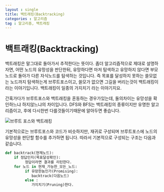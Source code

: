 ```yaml
---
layout : single
title: 백트래킹(Backtracking)
categories : 알고리즘
tag : 알고리즘, 백트래킹
---
```




# 백트래킹(Backtracking)

백트래킹은 말그대로 돌아가서 추적한다는 뜻이다. 좀더 알고리즘적으로 제대로 설명하자면, 어떤 노드의 유망성을 판단한뒤, 유망하다면 마저 탐색하고 유망하지 않다면 부모노드로 돌아가 다른 자식노드를 탐색하는 것입니다. 즉 목표를 달성하지 못하는 쓸모없는 노드까지 탐색하는게 브루트포스이고, 쓸모가 없으면 그길을 버리는것이 백트래킹이라는 이야기입니다. 백트래킹이 일종의 가지치기 라는 이야기지요.

간혹가다가 브루트포스와 백트래킹을 혼동하는 경우가있는데, 둘의차이는 유망성을 확인하느냐 하지않느냐의 차이입니다. DFS와 BFS는 백트래킹의 종류이지만 유명한 알고리즘이고, 후에 다시한번 다를것들이기때문에 알아두면 좋습니다.

![브루트 포스와 백트래킹](https://mblogthumb-phinf.pstatic.net/20160121_2/msnayana_1453351668668DMXlr_JPEG/00000.jpg?type=w2)

기본적으로는 브루트포스와 코드가 비슷하지만, 재귀로 구성되며 브루트포스에 노드의 유망성을 판단할 함수를 추가하면 됩니다. 따라서 기본적으로 구성되는 구조는 다음과 같습니다.

```python
def backtrack(현재노드):
	if 정답인지(목표달성확인):
		 정답이라면 결과를 리턴한다.
	for 노드 in 현재_가능한_모든_노드:
	     if 유망한놈인가(Promising):
            backtrack(다음노드)
         else :
            가지치기(Pruning)한다.
```

